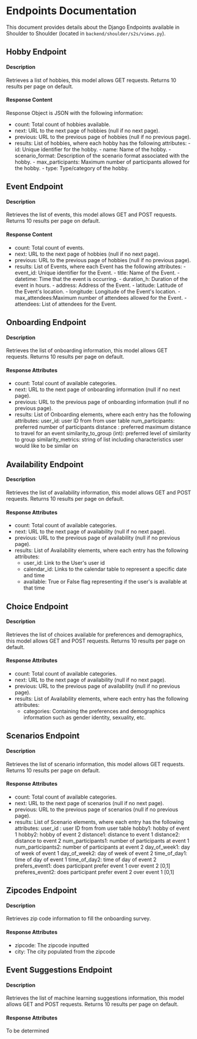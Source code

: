 # Endpoints Documentation

This document provides details about the Django Endpoints available in Shoulder to Shoulder (located in `backend/shoulder/s2s/views.py`).

<!-- 
Missing:
HobbyTypeViewSet , ProfilesViewSet, CreateUserViewSet, UserViewSet, LoginViewSet, ApplicationTokenViewSet, UserEventsViewSet, SuggestionResultsViewSet, PanelUserPreferencesViewSet, PanelEventViewSet, PanelScenarioViewSet -->

## Hobby Endpoint

#### Description
Retrieves a list of hobbies, this model allows GET requests. Returns 10 results per page on default.

#### Response Content 
Response Object is JSON with the following information:

- count: Total count of hobbies available.
- next: URL to the next page of hobbies (null if no next page).
- previous: URL to the previous page of hobbies (null if no previous page).
- results: List of hobbies, where each hobby has the following attributes:
        - id: Unique identifier for the hobby.
        - name: Name of the hobby.
        - scenario_format: Description of the scenario format associated with the hobby.
        - max_participants: Maximum number of participants allowed for the hobby.
        - type: Type/category of the hobby.


<!-- ## Group Endpoint

#### Description
Retrieves the list of groups, this model allows GET and POST requests. Returns 10 results per page on default.

#### Response Attributes 
- count: Total count of groups.
- next: URL to the next page of hobbies (null if no next page).
- previous: URL to the previous page of hobbies (null if no previous page).
- results: List of Groups, where each Group has the following attributes:
        - name: Name of the Group.
        - group_description: Description of the Group.
        - max_participants: Maximum number of participants allowed for the Group.
        - members: List of members in the specified group. -->


## Event Endpoint

#### Description
Retrieves the list of events, this model allows GET and POST requests. Returns 10 results per page on default.

#### Response Content 
- count: Total count of events.
- next: URL to the next page of hobbies (null if no next page).
- previous: URL to the previous page of hobbies (null if no previous page).
- results: List of Events, where each Event has the following attributes:
        - event_id: Unique identifier for the Event.
        - title: Name of the Event.
        - datetime: Time that the event is occurring.
        - duration_h: Duration of the event in hours.
        - address: Address of the Event.
        - latitude: Latitude of the Event's location.
        - longitude: Longitude of the Event's location.
        - max_attendees:Maximum number of attendees allowed for the Event.
        - attendees: List of attendees for the Event.



## Onboarding Endpoint

#### Description
Retrieves the list of onboarding information, this model allows GET requests. Returns 10 results per page on default.

#### Response Attributes 
- count: Total count of available categories.
- next: URL to the next page of onboarding information (null if no next page).
- previous: URL to the previous page of onboarding information (null if no previous page).
- results: List of Onboarding elements, where each entry has the following attributes:
        user_id: user ID from from user table
        num_participants: preferred number of participants
        distance : preferred maximum distance to travel for an event
        similarity_to_group (int): preferred level of similarity to group
        similarity_metrics: string of list including characteristics user would like to be similar on 


## Availability Endpoint


#### Description
Retrieves the list of availability information, this model allows GET and POST requests. Returns 10 results per page on default.

#### Response Attributes 

- count: Total count of available categories.
- next: URL to the next page of availability (null if no next page).
- previous: URL to the previous page of availability (null if no previous page).
- results: List of Availability elements, where each entry has the following attributes:
    - user_id: Link to the User's user id
    - calendar_id: Links to the calendar table to represent a specific date and time 
    - available: True or False flag representing if the user's is available at that time


## Choice Endpoint

#### Description
Retrieves the list of choices available for preferences and demographics, this model allows GET and POST requests. Returns 10 results per page on default.

#### Response Attributes 
- count: Total count of available categories.
- next: URL to the next page of availability (null if no next page).
- previous: URL to the previous page of availability (null if no previous page).
- results: List of Availability elements, where each entry has the following attributes:
    - categories: Containing the preferences and demographics information such as gender identity, sexuality, etc.


## Scenarios Endpoint

#### Description
Retrieves the list of scenario information, this model allows GET requests. Returns 10 results per page on default.

#### Response Attributes 
- count: Total count of available categories.
- next: URL to the next page of scenarios (null if no next page).
- previous: URL to the previous page of scenarios (null if no previous page).
- results: List of Scenario elements, where each entry has the following attributes:
        user_id : user ID from from user table
        hobby1: hobby of event 1
        hobby2: hobby of event 2
        distance1: distance to event 1
        distance2: distance to event 2
        num_participants1: number of participants at event 1
        num_participants2: number of participants at event 2
        day_of_week1: day of week of event 1
        day_of_week2: day of week of event 2
        time_of_day1: time of day of event 1
        time_of_day2: time of day of event 2
        prefers_event1: does participant prefer event 1 over event 2 [0,1]
        preferes_event2: does participant prefer event 2 over event 1 [0,1]


## Zipcodes Endpoint

#### Description
Retrieves zip code information to fill the onboarding survey.

#### Response Attributes 
- zipcode: The zipcode inputted
- city: The city populated from the zipcode


## Event Suggestions Endpoint

#### Description
Retrieves the list of machine learning suggestions information, this model allows GET and POST requests. Returns 10 results per page on default.

#### Response Attributes 
To be determined

